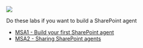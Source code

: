 <div class="cc-lab-toc msa-path">
  <img src="/copilot-camp/assets/images/path-icons/MSA-path-heading.png"></img>
  <div>
    <p>Do these labs if you want to build a SharePoint agent</p>
    <ul>
      <li><a href="/copilot-camp/pages/make/sharepoint-agents/01-first-agent/">MSA1 - Build your first SharePoint agent</a></li>
      <li><a href="/copilot-camp/pages/make/sharepoint-agents/02-sharing-agents/">MSA2 - Sharing SharePoint agents</a></li>
    </ul>
  </div>
</div>

<script>
(() => {

// This script decorates the table of contents with a "you are here" indicator.
const toc = document.getElementsByClassName('cc-lab-toc');
for (const div of toc) {
    const lis = div.querySelectorAll('li');
    for (const li of lis) {
        const anchor = li.querySelector('a');
        if (location.href.includes(anchor.href)) {
            const span = document.createElement("span");
            span.innerHTML = "YOU&nbsp;ARE&nbsp;HERE";
            li.appendChild(span);
        }
    }    
}
})();
</script>

